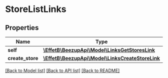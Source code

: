 # StoreListLinks

## Properties
Name | Type | Description | Notes
------------ | ------------- | ------------- | -------------
**self** | [**\EffetB\BeezupApi\Model\LinksGetStoresLink**](LinksGetStoresLink.md) |  | [optional] 
**create_store** | [**\EffetB\BeezupApi\Model\LinksCreateStoreLink**](LinksCreateStoreLink.md) |  | [optional] 

[[Back to Model list]](../README.md#documentation-for-models) [[Back to API list]](../README.md#documentation-for-api-endpoints) [[Back to README]](../README.md)


